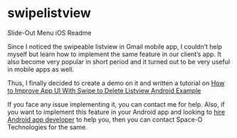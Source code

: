 # swipelistview

Slide-Out Menu iOS Readme

Since I noticed the swipeable listview in Gmail mobile app, I couldn’t help myself but learn how to implement the same feature in our client’s app. It also become very popular in short period and it turned out to be very useful in mobile apps as well.

Thus, I finally decided to create a demo on it and written a tutorial on [How to Improve App UI With Swipe to Delete Listview Android Example](
https://www.spaceotechnologies.com/swipe-delete-listview-android-example/)

If you face any issue implementing it, you can contact me for help. Also, if you want to implement this feature in your Android app and looking to [hire Android app developer](http://www.spaceotechnologies.com/hire-android-developer/ 
) to help you, then you can contact Space-O Technologies for the same.

